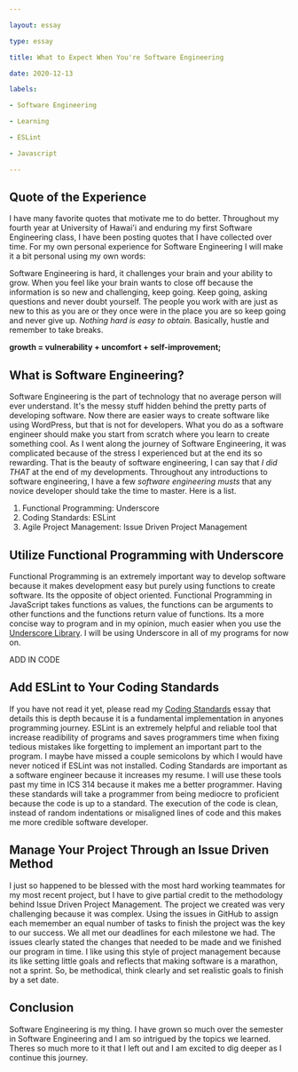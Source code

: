 ```yaml
---

layout: essay

type: essay

title: What to Expect When You're Software Engineering

date: 2020-12-13

labels:

- Software Engineering

- Learning

- ESLint

- Javascript

---
```

## Quote of the Experience 
I have many favorite quotes that motivate me to do better. Throughout my fourth year at University of Hawai'i and enduring my first Software Engineering class, I have been posting quotes that I have collected over time. For my own personal experience for Software Engineering I will make it a bit personal using my own words:

Software Engineering is hard, it challenges your brain and your ability to grow. When you feel like your brain wants to close off because the information is so new and challenging, keep going. Keep going, asking questions and never doubt yourself. The people you work with are just as new to this as you are or they once were in the place you are so keep going and never give up. *Nothing hard is easy to obtain.* Basically, hustle and remember to take breaks.

<b> growth = vulnerability + uncomfort + self-improvement; </b>
## What is Software Engineering?
Software Engineering is the part of technology that no average person will ever understand. It's the messy stuff hidden behind the pretty parts of developing software. Now there are easier ways to create software like using WordPress, but that is not for developers. What you do as a software engineer should make you start from scratch where you learn to create something cool. As I went along the journey of Software Engineering, it was complicated because of the stress I experienced but at the end its so rewarding. That is the beauty of software engineering, I can say that *I did THAT* at the end of my developments. Throughout any introductions to software engineering, I have a few *software engineering musts* that any novice developer should take the time to master. Here is a list.

  1. Functional Programming: Underscore
  2. Coding Standards: ESLint
  3. Agile Project Management: Issue Driven Project Management 

## Utilize Functional Programming with Underscore
Functional Programming is an extremely important way to develop software because it makes development easy but purely using functions to create software. Its the opposite of object oriented. Functional Programming in JavaScript takes functions as values, the functions can be arguments to other functions and the functions return value of functions. Its a more concise way to program and in my opinion, much easier when you use the [Underscore Library](https://underscorejs.org/). I will be using Underscore in all of my programs for now on.

ADD IN CODE

## Add ESLint to Your Coding Standards
If you have not read it yet, please read my [Coding
Standards](https://annacampainha.github.io/essays/codingstandards.html) essay that details this is depth because it is a fundamental implementation in anyones programming journey. ESLint is an extremely helpful and reliable tool that increase readibility of programs and saves programmers time when fixing tedious mistakes like forgetting to implement an important part to the program. I maybe have missed a couple semicolons by which I would have never noticed if ESLint was not installed. Coding Standards are important as a software engineer because it increases my resume. I will use these tools past my time in ICS 314 because it makes me a better programmer. Having these standards will take a programmer from being mediocre to proficient because the code is up to a standard. The execution of the code is clean, instead of random indentations or misaligned lines of code and this makes me more credible software developer.

## Manage Your Project Through an Issue Driven Method
I just so happened to be blessed with the most hard working teammates for my most recent project, but I have to give partial credit to the methodology behind Issue Driven Project Management. The project we created was very challenging because it was complex. Using the issues in GitHub to assign each memember an equal number of tasks to finish the project was the key to our success. We all met our deadlines for each milestone we had. The issues clearly stated the changes that needed to be made and we finished our program in time. I like using this style of project management because its like setting little goals and reflects that making software is a marathon, not a sprint. So, be methodical, think clearly and set realistic goals to finish by a set date.

## Conclusion
Software Engineering is my thing. I have grown so much over the semester in Software Engineering and I am so intrigued by the topics we learned. Theres so much more to it that I left out and I am excited to dig deeper as I continue this journey.
